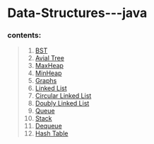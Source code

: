 # Data-Structures---java
### contents:
> 1) [BST](https://github.com/cham2601/Data-Structures---java/tree/master/BST)
> 2) [Avial Tree](https://github.com/cham2601/Data-Structures---java/tree/master/Avial%20Tree)
> 2) [MaxHeap](https://github.com/cham2601/Data-Structures---java/tree/master/MaxHeap)
> 3) [MinHeap](https://github.com/cham2601/Data-Structures---java/tree/master/MinHeap)
> 5) [Graphs](https://github.com/cham2601/Data-Structures---java/tree/master/Graphs)
> 1) [Linked List](https://github.com/cham2601/Data-Structures---java/tree/master/LL)
> 2) [Circular Linked List](https://github.com/cham2601/Data-Structures---java/tree/master/CLL)
> 3) [Doubly Linked List](https://github.com/cham2601/Data-Structures---java/tree/master/DLL)
> 4) [Queue](https://github.com/cham2601/Data-Structures---java/tree/master/Queue)
> 5) [Stack](https://github.com/cham2601/Data-Structures---java/tree/master/Stack)
> 6) [Dequeue](https://github.com/cham2601/Data-Structures---java/tree/master/Dequeue)
> 7) [Hash Table](https://github.com/cham2601/Data-Structures---java/tree/master/Hash&20Table)
